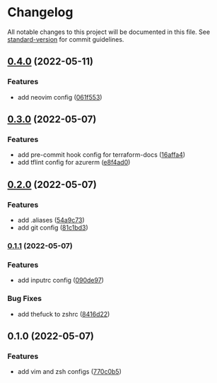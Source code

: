 # Changelog

All notable changes to this project will be documented in this file. See [standard-version](https://github.com/conventional-changelog/standard-version) for commit guidelines.

## [0.4.0](https://github.com/haochen23/dotfiles/compare/v0.3.0...v0.4.0) (2022-05-11)


### Features

* add neovim config ([061f553](https://github.com/haochen23/dotfiles/commit/061f553a9204ac84aede8a361e3f9c70308eb050))

## [0.3.0](https://github.com/haochen23/dotfiles/compare/v0.2.0...v0.3.0) (2022-05-07)


### Features

* add pre-commit hook config for terraform-docs ([16affa4](https://github.com/haochen23/dotfiles/commit/16affa46c0889ee9a4b4dcc747ccdd5b444deb0a))
* add tflint config for azurerm ([e8f4ad0](https://github.com/haochen23/dotfiles/commit/e8f4ad023281b3c97a154ec4c44e194d04bed7e2))

## [0.2.0](https://github.com/haochen23/dotfiles/compare/v0.1.1...v0.2.0) (2022-05-07)


### Features

* add .aliases ([54a9c73](https://github.com/haochen23/dotfiles/commit/54a9c73f4292d5cf46e5c0d701008418b51512cc))
* add git config ([81c1bd3](https://github.com/haochen23/dotfiles/commit/81c1bd3c6fc2cf4a1fd1f5af6ea73a954dd8788f))

### [0.1.1](https://github.com/haochen23/dotfiles/compare/v0.1.0...v0.1.1) (2022-05-07)


### Features

* add inputrc config ([090de97](https://github.com/haochen23/dotfiles/commit/090de97450531cebf66a45a04dba1b863c42846a))


### Bug Fixes

* add thefuck to zshrc ([8416d22](https://github.com/haochen23/dotfiles/commit/8416d22b0e7915a5b97dea583e9fe95e3084b485))

## 0.1.0 (2022-05-07)


### Features

* add vim and zsh configs ([770c0b5](https://github.com/haochen23/dotfiles/commit/770c0b5d744b7d932d7d2435d12c07029138c689))
